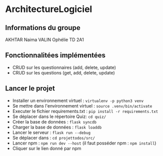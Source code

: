 # ArchitectureLogiciel

## Informations du groupe
AKHTAR Naima
VALIN Ophélie
TD 2A1

## Fonctionnalitées implémentées 

- CRUD sur les questionnaires (add, delete, update)
- CRUD sur les questions (get, add, delete, update)

## Lancer le projet
- Installer un environnement virtuel :  `virtualenv -p python3 venv`    
- Se mettre dans l'environnement virtuel : `source .venv/bin/activate`
- Executer le fichier requirements.txt : `pip install -r requirements.txt`
- Se déplacer dans le répertoire Quiz: `cd quiz/`
- Créer la base de données : `flask syncdb`
- Charger la base de données : `flask loaddb`
- Lancer le serveur : `flask run --debug`
- Se déplacer dans : `cd projettodos/src/`
- Lancer npm : `npm run dev --host` (il faut posséder npm : `npm install`)
- Cliquer sur le lien donné par npm